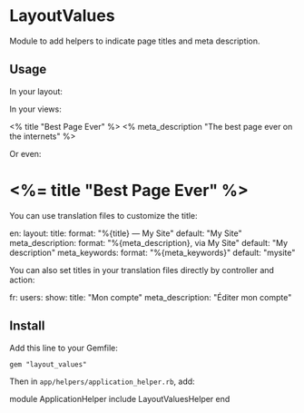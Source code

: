 # LayoutValues

Module to add helpers to indicate page titles and meta description.

Usage
-----

In your layout:

  <title><%= title %></title>
  <meta name="description" content="<%= meta_description %>" />

In your views:

  <% title "Best Page Ever" %>
  <% meta_description "The best page ever on the internets" %>

Or even:

  <h1><%= title "Best Page Ever" %></h1>

You can use translation files to customize the title:

  en:
    layout:
      title:
        format: "%{title} — My Site"
        default: "My Site"
      meta_description:
        format: "%{meta_description}, via My Site"
        default: "My description"
      meta_keywords:
        format: "%{meta_keywords}"
        default: "mysite"

You can also set titles in your translation files directly
by controller and action:

  fr:
    users:
      show:
        title: "Mon compte"
        meta_description: "Éditer mon compte"

Install
-------

Add this line to your Gemfile:

    gem "layout_values"

Then in `app/helpers/application_helper.rb`, add:

  module ApplicationHelper
    include LayoutValuesHelper
  end

